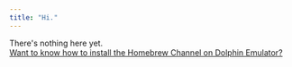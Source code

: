 ```yaml
---
title: "Hi."
---
```


There's nothing here yet. <br>
[Want to know how to install the Homebrew Channel on Dolphin Emulator?](/guides/dolphin-hbc)
